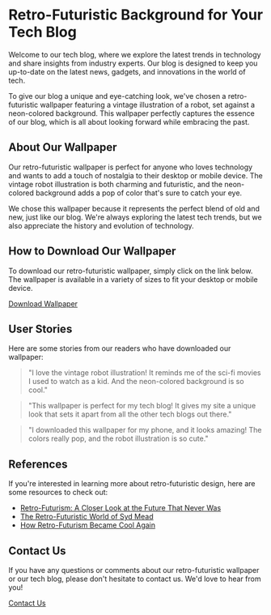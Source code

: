 <!--font:Dancing Script-->

# Retro-Futuristic Background for Your Tech Blog

Welcome to our tech blog, where we explore the latest trends in technology and share insights from industry experts. Our blog is designed to keep you up-to-date on the latest news, gadgets, and innovations in the world of tech.

To give our blog a unique and eye-catching look, we've chosen a retro-futuristic wallpaper featuring a vintage illustration of a robot, set against a neon-colored background. This wallpaper perfectly captures the essence of our blog, which is all about looking forward while embracing the past.

## About Our Wallpaper

Our retro-futuristic wallpaper is perfect for anyone who loves technology and wants to add a touch of nostalgia to their desktop or mobile device. The vintage robot illustration is both charming and futuristic, and the neon-colored background adds a pop of color that's sure to catch your eye.

We chose this wallpaper because it represents the perfect blend of old and new, just like our blog. We're always exploring the latest tech trends, but we also appreciate the history and evolution of technology.

## How to Download Our Wallpaper

To download our retro-futuristic wallpaper, simply click on the link below. The wallpaper is available in a variety of sizes to fit your desktop or mobile device.

[Download Wallpaper](#)

## User Stories

Here are some stories from our readers who have downloaded our wallpaper:

> "I love the vintage robot illustration! It reminds me of the sci-fi movies I used to watch as a kid. And the neon-colored background is so cool."

> "This wallpaper is perfect for my tech blog! It gives my site a unique look that sets it apart from all the other tech blogs out there."

> "I downloaded this wallpaper for my phone, and it looks amazing! The colors really pop, and the robot illustration is so cute."

## References

If you're interested in learning more about retro-futuristic design, here are some resources to check out:

- [Retro-Futurism: A Closer Look at the Future That Never Was](#)
- [The Retro-Futuristic World of Syd Mead](#)
- [How Retro-Futurism Became Cool Again](#)

## Contact Us

If you have any questions or comments about our retro-futuristic wallpaper or our tech blog, please don't hesitate to contact us. We'd love to hear from you!

[Contact Us](#)

<!--

Write me content for website with wallpaper which alt text is:

"A retro-futuristic wallpaper featuring a vintage illustration of a robot, set against a neon-colored background."

The name/title of the page should not be 1:1 copy of the alt text but rather a real content of the website which is using this wallpaper.

- Use markdown format 
- Start with heading
- Heading should be short and concise
- The content should look like a real website 
- The website should not be about the wallpaper, wallpaper is just a related background
- Heading should be contain work "wallpaper" or "background"
- Include real sections like references, contact, user stories, etc. use things relevant to the page purpose.
- Feel free to use structure like headings, bullets, numbering, blockquotes, paragraphs, horizontal lines, etc.
- You can use formatting like bold or _italic_
- You can include UTF-8 emojis
- Links should be only #hash anchors (and you can refer to the document itself)
- Do not include images


---


# Retro-Futuristic Background for Your Tech Blog

Welcome to our tech blog, where we explore the latest trends in technology and share insights from industry experts. Our blog is designed to keep you up-to-date on the latest news, gadgets, and innovations in the world of tech.

To give our blog a unique and eye-catching look, we've chosen a retro-futuristic wallpaper featuring a vintage illustration of a robot, set against a neon-colored background. This wallpaper perfectly captures the essence of our blog, which is all about looking forward while embracing the past.

## About Our Wallpaper

Our retro-futuristic wallpaper is perfect for anyone who loves technology and wants to add a touch of nostalgia to their desktop or mobile device. The vintage robot illustration is both charming and futuristic, and the neon-colored background adds a pop of color that's sure to catch your eye.

We chose this wallpaper because it represents the perfect blend of old and new, just like our blog. We're always exploring the latest tech trends, but we also appreciate the history and evolution of technology.

## How to Download Our Wallpaper

To download our retro-futuristic wallpaper, simply click on the link below. The wallpaper is available in a variety of sizes to fit your desktop or mobile device.

[Download Wallpaper](#)

## User Stories

Here are some stories from our readers who have downloaded our wallpaper:

> "I love the vintage robot illustration! It reminds me of the sci-fi movies I used to watch as a kid. And the neon-colored background is so cool."

> "This wallpaper is perfect for my tech blog! It gives my site a unique look that sets it apart from all the other tech blogs out there."

> "I downloaded this wallpaper for my phone, and it looks amazing! The colors really pop, and the robot illustration is so cute."

## References

If you're interested in learning more about retro-futuristic design, here are some resources to check out:

- [Retro-Futurism: A Closer Look at the Future That Never Was](#)
- [The Retro-Futuristic World of Syd Mead](#)
- [How Retro-Futurism Became Cool Again](#)

## Contact Us

If you have any questions or comments about our retro-futuristic wallpaper or our tech blog, please don't hesitate to contact us. We'd love to hear from you!

[Contact Us](#)

-->

